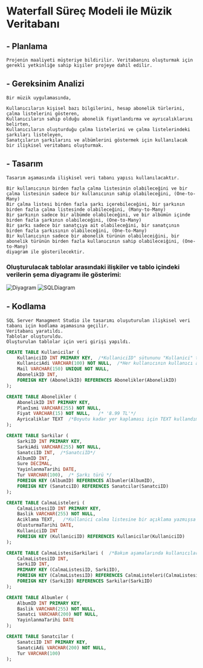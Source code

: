 # Waterfall Süreç Modeli ile Müzik Veritabanı


## - Planlama

    Projenin maaliyeti müşteriye bildirilir. Veritabanını oluşturmak için gerekli yetkinliğe sahip kişiler projeye dahil edilir.


## - Gereksinim Analizi

    Bir müzik uygulamasında,

    Kullanıcıların kişisel bazı bilgilerini, hesap abonelik türlerini, çalma listelerini gösteren, 
    Kullanıcıların sahip olduğu abonelik fiyatlandırma ve ayrıcalıklarını belirten,
    Kullanıcıların oluşturduğu çalma listelerini ve çalma listelerindeki şarkıları listeleyen,
    Sanatçıların şarkılarını ve albümlerini göstermek için kullanılacak bir ilişkisel veritabanı oluşturmak.

## - Tasarım

    Tasarım aşamasında ilişkisel veri tabanı yapısı kullanılacaktır. 
    
    Bir kullanıcının birden fazla çalma listesinin olabileceğini ve bir çalma listesinin sadece bir kullanıcının sahip olabileceğini, (One-to-Many)
    Bir çalma listesi birden fazla şarkı içerebileceğini, bir şarkının  birden fazla çalma listesinde olabileceğini, (Many-to-Many)
    Bir şarkının sadece bir albümde olabileceğini, ve bir albümün içinde birden fazla şarkının olabileceğini, (One-to-Many)
    Bir şarkı sadece bir sanatçıya ait olabileceğini, bir sanatçının birden fazla şarkısının olabileceğini, (One-to-Many)
    Bir kullanıcının sadece bir abonelik türünün olabileceiğini, bir abonelik türünün birden fazla kullanıcının sahip olabileceiğini, (One-to-Many)
    diyagram ile gösterilecektir.

### Oluşturulacak tablolar arasındaki ilişkiler ve tablo içindeki verilerin şema diyagramı ile gösterimi:

![Diyagram](https://github.com/PEKTASCH/VeriTabani/assets/108456677/0336e6c2-ea03-4243-bf13-f1cf461e51d2)
![SQLDiagram](https://github.com/PEKTASCH/VeriTabani/assets/108456677/02f2ee26-67ce-4423-8e4f-18b6e5a7cae6)

## - Kodlama

    SQL Server Managment Studio ile tasarımı oluşuturulan ilişkisel veri tabanı için kodlama aşamasına geçilir. 
    Veritabanı yaratıldı.
    Tablolar oluşturuldu.
    Oluşturulan tablolar için veri girişi yapıldı.

```sql
CREATE TABLE Kullanicilar (
    KullaniciID INT PRIMARY KEY,  /*KullaniciID" sütununu "Kullanici" tablosundaki otomatik artış, birincil anahtar alanı olarak tanımlanır. */
    KullaniciAdi VARCHAR(100) NOT NULL,  /*Her kullanıcının kullanıcı adı olmalı.*/
    Mail VARCHAR(150) UNIQUE NOT NULL,
    AbonelikID INT,
    FOREIGN KEY (AbonelikID) REFERENCES Abonelikler(AbonelikID)
);

CREATE TABLE Abonelikler (
    AbonelikID INT PRIMARY KEY,
    PlanIsmi VARCHAR(255) NOT NULL,
    Fiyat VARCHAR(15) NOT NULL,   /* '8.99 TL'*/
    Ayricaliklar TEXT  /*Boyutu kadar yer kaplaması için TEXT kullandım.*/
);

CREATE TABLE Sarkilar (
    SarkiID INT PRIMARY KEY,
    SarkiAdi VARCHAR(255) NOT NULL,
    SanatciID INT,  /*SanatciID*/
    AlbumID INT,
    Sure DECIMAL,
    YayinlanmaTarihi DATE,
    Tur VARCHAR(100),  /* Şarkı türü */
    FOREIGN KEY (AlbumID) REFERENCES Albumler(AlbumID),
    FOREIGN KEY (SanatciID) REFERENCES Sanatcilar(SanatciID)
);

CREATE TABLE CalmaListeleri (
    CalmaListesiID INT PRIMARY KEY,
    Baslik VARCHAR(255) NOT NULL,
    Aciklama TEXT,   /*Kullanici calma listesine bir açıklama yazmışsa açıklamasını göster.*/
    OlusturmaTarihi DATE,
    KullaniciID INT
    FOREIGN KEY (KullaniciID) REFERENCES Kullanicilar(KullaniciID)
);

CREATE TABLE CalmaListesiSarkilari (  /*Bakım aşamalarında kullanıcıların gizli listeler yapabilmesi için yeni listeler oluşturulabilir, geliştirilebilir.*/
    CalmaListesiID INT,
    SarkiID INT,
    PRIMARY KEY (CalmaListesiID, SarkiID),
    FOREIGN KEY (CalmaListesiID) REFERENCES CalmaListeleri(CalmaListesiID),
    FOREIGN KEY (SarkiID) REFERENCES Sarkilar(SarkiID)
);

CREATE TABLE Albumler (
    AlbumID INT PRIMARY KEY,
    Baslik VARCHAR(255) NOT NULL,
    Sanatci VARCHAR(200) NOT NULL,
    YayinlanmaTarihi DATE
);

CREATE TABLE Sanatcilar (
    SanatciID INT PRIMARY KEY,
    SanatciAdi VARCHAR(200) NOT NULL,
    Tur VARCHAR(100)
);
```

